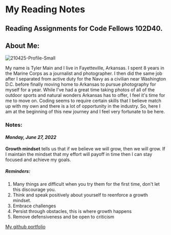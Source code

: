 # My Reading Notes


## Reading Assignments for Code Fellows 102D40.




## About Me:

![210425-Profile-Small](https://user-images.githubusercontent.com/108289379/176016664-fdb84cd6-09cd-48e1-ab85-8b9d92a1b373.jpg)


My name is Tyler Main and I live in Fayetteville, Arkansas. I spent 8 years in the Marine Corps as a journalist and photographer. I then did the same job after I separated from active duty for the Navy as a civilian near Washington D.C. before finally moving home to Arkansas to pursue photography for myself for a year. While I've had a great time taking photos of all of the outdoor sports and natural wonders Arkansas has to offer, I feel it's time for me to move on. Coding seems to require certain skills that I believe match up with my own and there is a lot of opportunity in the industry. So, here I am at the beginning of this new journey and I feel very fortunate to be here.

### Notes:

#### *Monday, June 27, 2022*

**Growth mindset** tells us that if we believe we will grow, then we will grow. If I maintain the mindset that my effort will payoff in time then I can stay focused and achieve my goals.

##### Reminders:
1. Many things are difficult when you try them for the first time, don't let this discourage you.
2. Think and speak positively about yourself to reenforce a growth mindset.
3. Embrace challenges
4. Persist through obstacles, this is where growth happens
5. Remove defensiveness and be open to criticism

[My github portfolio](https://github.com/TylerofArk)

